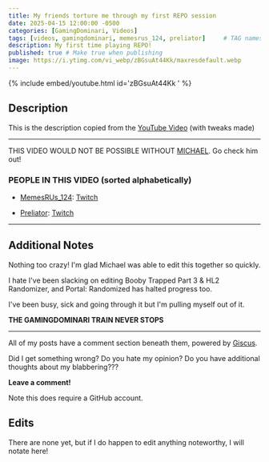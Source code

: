 ```yaml
---
title: My friends torture me through my first REPO session
date: 2025-04-15 12:00:00 -0500
categories: [GamingDominari, Videos]
tags: [videos, gamingdominari, memesrus_124, preliator]     # TAG names should always be lowercase
description: My first time playing REPO!
published: true # Make true when publishing
image: https://i.ytimg.com/vi_webp/zBGsuAt44Kk/maxresdefault.webp
---
```

{% include embed/youtube.html id='zBGsuAt44Kk ' %}

## Description
This is the description copied from the [YouTube Video](https://youtu.be/zBGsuAt44Kk) (with tweaks made)

---

THIS VIDEO WOULD NOT BE POSSIBLE WITHOUT [MICHAEL](https://www.youtube.com/@michaelmazarakis6796). Go check him out!

### PEOPLE IN THIS VIDEO (sorted alphabetically)

- [MemesRUs_124](https://www.youtube.com/@MemesRUs_124): [Twitch](https://www.twitch.tv/memesrus_124)

- [Preliator](https://www.youtube.com/@preliator): [Twitch](https://www.twitch.tv/preliator)

---

## Additional Notes

Nothing too crazy! I'm glad Michael was able to edit this together so quickly. 

I hate I've been slacking on editing Booby Trapped Part 3 & HL2 Randomizer, and Portal: Randomized has halted progress too.

I've been busy, sick and going through it but I'm pulling myself out of it. 

**THE GAMINGDOMINARI TRAIN NEVER STOPS**

---

All of my posts have a comment section beneath them, powered by [Giscus](https://giscus.app/).

Did I get something wrong? Do you hate my opinion? Do you have additional thoughts about my blabbering???

**Leave a comment!**

Note this does require a GitHub account.

## Edits

There are none yet, but if I do happen to edit anything noteworthy, I will notate here!